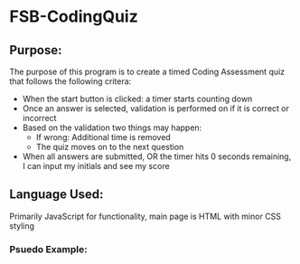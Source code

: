 # FSB-CodingQuiz

## Purpose:
The purpose of this program is to create a timed Coding Assessment quiz that follows the following critera:
<ul>
    <li>When the start button is clicked: a timer starts counting down
    <li>Once an answer is selected, validation is performed on if it is correct or incorrect
    <li>Based on the validation two things may happen:
    <ul>
        <li>If wrong: Additional time is removed
        <li>The quiz moves on to the next question
    </ul>
    <li>When all answers are submitted, OR the timer hits 0 seconds remaining, I can input my initials and see my score
</ul>

## Language Used:
Primarily JavaScript for functionality, main page is HTML with minor CSS styling

### Psuedo Example:
